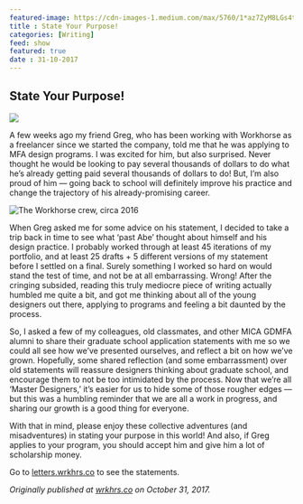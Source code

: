 ```yaml
---
featured-image: https://cdn-images-1.medium.com/max/5760/1*az7ZyM8LGs4tG2I_RK_zQg.jpeg
title : State Your Purpose!
categories: [Writing]
feed: show
featured: true
date : 31-10-2017
---
```


## State Your Purpose!

![](https://cdn-images-1.medium.com/max/5760/1*az7ZyM8LGs4tG2I_RK_zQg.jpeg)

A few weeks ago my friend Greg, who has been working with Workhorse as a freelancer since we started the company, told me that he was applying to MFA design programs. I was excited for him, but also surprised. Never thought he would be looking to pay several thousands of dollars to do what he’s already getting paid several thousands of dollars to do! But, I’m also proud of him — going back to school will definitely improve his practice and change the trajectory of his already-promising career.

![The Workhorse crew, circa 2016](https://cdn-images-1.medium.com/max/5760/1*VrpITd7o6bk1EKJSDREXnQ.jpeg)

When Greg asked me for some advice on his statement, I decided to take a trip back in time to see what ‘past Abe’ thought about himself and his design practice. I probably worked through at least 45 iterations of my portfolio, and at least 25 drafts + 5 different versions of my statement before I settled on a final. Surely something I worked so hard on would stand the test of time, and not be at all embarrassing. Wrong! After the cringing subsided, reading this truly mediocre piece of writing actually humbled me quite a bit, and got me thinking about all of the young designers out there, applying to programs and feeling a bit daunted by the process.

So, I asked a few of my colleagues, old classmates, and other MICA GDMFA alumni to share their graduate school application statements with me so we could all see how we’ve presented ourselves, and reflect a bit on how we’ve grown. Hopefully, some shared reflection (and some embarrassment) over old statements will reassure designers thinking about graduate school, and encourage them to not be too intimidated by the process. Now that we’re all ‘Master Designers,’ it’s easier for us to hide some of those rougher edges — but this was a humbling reminder that we are all a work in progress, and sharing our growth is a good thing for everyone.

With that in mind, please enjoy these collective adventures (and misadventures) in stating your purpose in this world! And also, if Greg applies to your program, you should accept him and give him a lot of scholarship money.

Go to [letters.wrkhrs.co](https://letters.wrkhrs.co/) to see the statements.

*Originally published at [wrkhrs.co](https://wrkhrs.co/notes/community/state-your-purpose/) on October 31, 2017.*
